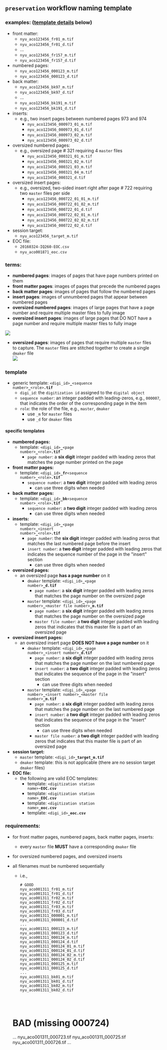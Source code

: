 ## `preservation` workflow naming template
### examples: ([template details](#template) below)
  * front matter:
    * `nyu_aco123456_fr01_m.tif`
    * `nyu_aco123456_fr01_d.tif`
    * ...
    * `nyu_aco123456_fr157_m.tif`
    * `nyu_aco123456_fr157_d.tif`
  * numbered pages:
    * `nyu_aco123456_000123_m.tif`
    * `nyu_aco123456_000123_d.tif`
  * back matter:
    * `nyu_aco123456_bk97_m.tif`
    * `nyu_aco123456_bk97_d.tif`
    * ...
    * `nyu_aco123456_bk191_m.tif`
    * `nyu_aco123456_bk191_d.tif`
  * inserts:
    * e.g., two insert pages between numbered pages 973 and 974
      * `nyu_aco123456_000973_01_m.tif`
      * `nyu_aco123456_000973_01_d.tif`
      * `nyu_aco123456_000973_02_m.tif`
      * `nyu_aco123456_000973_02_d.tif`
  * oversized numbered pages:
    * e.g., oversized page # 321 requiring 4 `master` files
      * `nyu_aco123456_000321_01_m.tif`
      * `nyu_aco123456_000321_02_m.tif`
      * `nyu_aco123456_000321_03_m.tif`
      * `nyu_aco123456_000321_04_m.tif`
      * `nyu_aco123456_000321_d.tif`
  * oversized insert pages:
    * e.g., oversized, two-sided insert right after page # 722 requiring  
    two `master` files per side
      * `nyu_aco123456_000722_01_01_m.tif`
      * `nyu_aco123456_000722_01_02_m.tif`
      * `nyu_aco123456_000722_01_d.tif`
      * `nyu_aco123456_000722_02_01_m.tif`
      * `nyu_aco123456_000722_02_02_m.tif`
      * `nyu_aco123456_000722_02_d.tif`
  * session target:
    * `nyu_aco123456_target_m.tif`
  * EOC file:
    * `20160324-IQ260-EOC.csv`
    * `nyu_aco001871_eoc.csv`

### terms:
  * **numbered pages**: images of pages that have page numbers printed on them
  * **front matter pages**: images of pages that precede the numbered pages
  * **back matter pages**: images of pages that follow the numbered pages
  * **insert pages**: images of unnumbered pages that appear between numbered pages
  * **oversized numbered pages**: images of large pages that have a page number and require multiple master files to fully image
  * **oversized insert pages**: images of large pages that DO NOT have a page number and require multiple master files to fully image
  
  ![](./insert-example.png)
  * **oversized pages**: images of pages that require multiple `master` files  
    to capture. The `master` files are stitched together to create a single `dmaker` file  
  ![](./oversized-example.png)

  ### template
  * generic template: <code>&lt;digi_id&gt;<b>\_</b>&lt;sequence number&gt;<b>\_</b>&lt;role&gt;<b>.tif</b></code>
    * `digi_id`: the `digitization id` assigned to the `digital object`
    * `sequence number`: an integer padded with leading-zeros, e.g., `000007`,  
    that indicates the order of the corresponding page in the item
    * `role`: the role of the file, e.g., `master`, `dmaker`
      * use `_m` for `master` files
      * use `_d` for `dmaker` files

#### specific templates
* **numbered pages:**
  * template: <code>&lt;digi_id&gt;<b>\_</b>&lt;page number&gt;<b>\_</b>&lt;role&gt;<b>.tif</b></code>
    * `page number`: a **six digit** integer padded with leading zeros that  
    matches the page number printed on the page
* **front matter pages:**
  * template: <code>&lt;digi_id&gt;<b>\_fr</b>&lt;sequence number&gt;<b>\_</b>&lt;role&gt;<b>.tif</b></code>
    * `sequence number`: a **two digit** integer padded with leading zeros
      * can use three digits when needed
* **back matter pages:**
  * template: <code>&lt;digi_id&gt;<b>\_bk</b>&lt;sequence number&gt;_&lt;role&gt;<b>.tif</b></code>
    * `sequence number`: a **two digit** integer padded with leading zeros
      * can use three digits when needed
* **inserts:**
  * template: <code>&lt;digi_id&gt;<b>\_</b>&lt;page number&gt;<b>\_</b>&lt;insert number&gt;<b>\_</b>&lt;role&gt;<b>.tif</b></code>
    * `page number`: the **six digit** integer padded with leading zeros that  
    matches the last numbered page before the insert
    * `insert number`: a **two digit** integer padded with leading zeros that indicates the sequence number of the page in the "insert" section
      * can use three digits when needed
* **oversized pages:**
  * an oversized page **has a page number** on it
    * `dmaker` template: <code>&lt;digi_id&gt;<b>\_</b>&lt;page number&gt;<b>_d.tif</b></code>
      * `page number`: a **six digit** integer padded with leading zeros that matches the page number on the oversized page
    * `master` template: <code>&lt;digi_id&gt;<b>\_</b>&lt;page number&gt;<b>\_</b>&lt;master file number&gt;<b>\_m.tif</b></code>
      * `page number`: a **six digit** integer padded with leading zeros that matches the page number on the oversized page
      * `master file number`: a **two digit** integer padded with leading zeros that indicates that this master file is part of an oversized page
* **oversized insert pages:**
  * an oversized insert page **DOES NOT have a page number** on it
    * `dmaker` template: <code>&lt;digi_id&gt;<b>\_</b>&lt;page number&gt;<b>\_</b>&lt;insert number&gt;<b>\_d.tif</b></code>
      * `page number`: a **six digit** integer padded with leading zeros that matches the page number on the last numbered page
      * `insert number`: a **two digit** integer padded with leading zeros that indicates the sequence of the page in the "insert" section
        * can use three digits when needed
    * `master` template: <code>&lt;digi_id&gt;<b>\_</b>&lt;page number&gt;<b>\_</b>&lt;insert number&gt;<b>\_</b>&lt;master file number&gt;<b>\_m.tif</b></code>
      * `page number`: a **six digit** integer padded with leading zeros that matches the page number on the last numbered page
      * `insert number`: a **two digit** integer padded with leading zeros that indicates the sequence of the page in the "insert" section
        * can use three digits when needed
      * `master file number`: a **two digit** integer padded with leading zeros that indicates that this master file is part of an oversized page
* **session target:**
  * `master` template: <code>&lt;digi_id&gt;<b>\_target_m.tif</b></code>
  * `dmaker` template: this is not applicable (there are no session target `dmaker` files)
* **EOC file:**
  * the following are valid EOC templates:
    * template: <code>&lt;digitization station name&gt;<b>\-EOC.csv</b></code>
    * template: <code>&lt;digitization station name&gt;<b>_EOC.csv</b></code>
    * template: <code>&lt;digitization station name&gt;<b>_eoc.csv</b></code>
    * template: <code>&lt;digi_id&gt;<b>_eoc.csv</b></code>

### requirements:
* for front matter pages, numbered pages, back matter pages, inserts:
  * every `master` file **MUST** have a corresponding `dmaker` file
* for oversized numbered pages, and oversized inserts

* all filenames must be numbered sequentially
    * i.e., 
      ```
      # GOOD
      nyu_aco001311_fr01_m.tif
      nyu_aco001311_fr01_d.tif
      nyu_aco001311_fr02_m.tif
      nyu_aco001311_fr02_d.tif
      nyu_aco001311_fr03_m.tif
      nyu_aco001311_fr03_d.tif
      nyu_aco001311_000001_m.tif
      nyu_aco001311_000001_d.tif
      ...
      nyu_aco001311_000123_m.tif
      nyu_aco001311_000123_d.tif
      nyu_aco001311_000124_m.tif
      nyu_aco001311_000124_d.tif
      nyu_aco001311_000124_01_m.tif
      nyu_aco001311_000124_01_d.tif
      nyu_aco001311_000124_02_m.tif
      nyu_aco001311_000124_02_d.tif
      nyu_aco001311_000125_m.tif
      nyu_aco001311_000125_d.tif
      ...
      nyu_aco001311_bk01_m.tif
      nyu_aco001311_bk01_d.tif
      nyu_aco001311_bk02_m.tif
      nyu_aco001311_bk02_d.tif




    # BAD (missing 000724)
    ...
    nyu_aco001311_000723.tif
    nyu_aco001311_000725.tif
    nyu_aco001311_000726.tif
    ...
    ```

